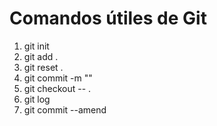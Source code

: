 # Comandos útiles de Git

1. git init
2. git add . 
3. git reset .
4. git commit -m ""
5. git checkout -- .
6. git log
7. git commit --amend